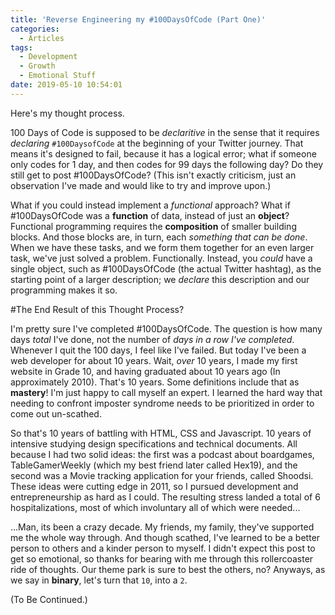 ```yaml
---
title: 'Reverse Engineering my #100DaysOfCode (Part One)'
categories:
  - Articles
tags:
  - Development
  - Growth
  - Emotional Stuff
date: 2019-05-10 10:54:01
---
```

Here's my thought process.

100 Days of Code is supposed to be *declaritive* in the sense that it requires *declaring* `#100DaysofCode` at the beginning of your Twitter journey. That means it's designed to fail, because it has a logical error; what if someone only codes for 1 day, and then codes for 99 days the following day? Do they still get to post #100DaysOfCode? (This isn't exactly criticism, just an observation I've made and would like to try and improve upon.)

What if you could instead implement a *functional* approach? What if #100DaysOfCode was a **function** of data, instead of just an **object**? Functional programming requires the **composition** of smaller building blocks. And those blocks are, in turn, each *something that can be done*. When we have these tasks, and we form them together for an even larger task, we've just solved a problem. Functionally. Instead, you *could* have a single object, such as #100DaysOfCode (the actual Twitter hashtag), as the starting point of a larger description; we *declare* this description and our programming makes it so. 

#The End Result of this Thought Process? 

I'm pretty sure I've completed #100DaysOfCode. The question is how many days *total* I've done, not the number of *days in a row I've completed*. Whenever I quit the 100 days, I feel like I've failed. But today I've been a web developer for about 10 years. Wait, *over* 10 years, I made my first website in Grade 10, and having graduated about 10 years ago (In approximately 2010). That's 10 years. Some definitions include that as **mastery**! I'm just happy to call myself an expert. I learned the hard way that needing to confront imposter syndrome needs to be prioritized in order to come out un-scathed. 

So that's 10 years of battling with HTML, CSS and Javascript. 10 years of intensive studying design specifications and technical documents. All because I had two solid ideas: the first was a podcast about boardgames, TableGamerWeekly (which my best friend later called Hex19), and the second was a Movie tracking application for your friends, called Shoodsi. These ideas were cutting edge in 2011, so I pursued development and entrepreneurship as hard as I could. The resulting stress landed a total of 6 hospitalizations, most of which involuntary all of which were needed...

...Man, its been a crazy decade. My friends, my family, they've supported me the whole way through. And though scathed, I've learned to be a better person to others and a kinder person to myself. I didn't expect this post to get so emotional, so thanks for bearing with me through this rollercoaster ride of thoughts. Our theme park is sure to best the others, no? Anyways, as we say in **binary**, let's turn that `10`, into a `2`.

(To Be Continued.)